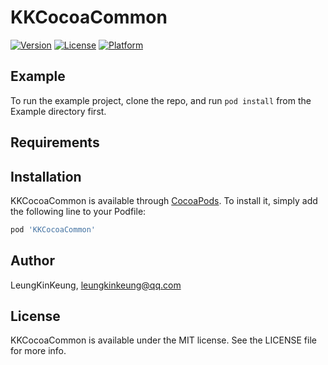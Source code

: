 # KKCocoaCommon

[![Version](https://img.shields.io/badge/pod-v1.0-blue)](https://cocoapods.org/pods/KKCocoaCommon)
[![License](https://img.shields.io/badge/license-MIT-green.svg?style=flat)](https://cocoapods.org/pods/KKCocoaCommon)
[![Platform](https://img.shields.io/badge/platform-osx-lightgrey)](https://cocoapods.org/pods/KKCocoaCommon)

## Example

To run the example project, clone the repo, and run `pod install` from the Example directory first.

## Requirements

## Installation

KKCocoaCommon is available through [CocoaPods](https://cocoapods.org). To install
it, simply add the following line to your Podfile:

```ruby
pod 'KKCocoaCommon'
```

## Author

LeungKinKeung, leungkinkeung@qq.com

## License

KKCocoaCommon is available under the MIT license. See the LICENSE file for more info.
